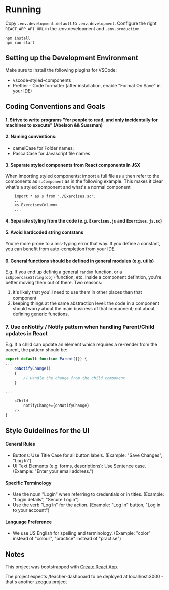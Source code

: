 # Running

Copy `.env.development.default` to `.env.development`.
Configure the right `REACT_APP_API_URL` in the .env.development and `.env.production`.

    npm install
    npm run start

## Setting up the Development Environment

Make sure to install the following plugins for VSCode:

- vscode-styled-components
- Prettier - Code formatter (after installation, enable "Format On Save" in your IDE)

## Coding Conventions and Goals

#### 1. Strive to write programs "for people to read, and only incidentally for machines to execute" (Abelson && Sussman)

#### 2. Naming conventions:

- camelCase for Folder names;
- PascalCase for Javascript file names

#### 3. Separate styled components from React components in JSX

When importing styled components: import a full file as `s`
then refer to the components as `s.Component` as in the following
example. This makes it clear what's a styled component and what's
a normal component

```
    import * as s from "./Exercises.sc";
    ...
    <s.ExercisesColumn>
    ...
```

#### 4. Separate styling from the code (e.g. `Exercises.js` and `Exercises.js.sc`)

#### 5. Avoid hardcoded string contstans

You're more prone to a mis-typing error that way.
If you define a constant, you can benefit from auto-completion from your IDE.

#### 6. General functions should be defined in general modules (e.g. utils)

E.g. If you end up definig a general `random` function, or a `isUppercaseString(obj)` function, etc.
inside a component defintion, you're better moving them out of there. Two reasons:

1. it's likely that you'll need to use them in other places than that component
2. keeping things at the same abstraction level: the code in a component should worry about the main business of that
   component; not about defining generic functions.

### 7. Use onNotify / Notify pattern when handling Parent/Child updates in React

E.g. If a child can update an element which requires a re-render from the parent,
the pattern should be:

```js
export default function Parent({}) {
...
    onNotifyChange()
    {
        // Handle the change from the child component
    }

...

    <Child
        notifyChange={onNotifyChange}
    />
}
```

## Style Guidelines for the UI

#### General Rules

- Buttons: Use Title Case for all button labels. (Example: "Save Changes", "Log In")
- UI Text Elements (e.g. forms, descriptions): Use Sentence case. (Example: "Enter your email address.")

#### Specific Terminology

- Use the noun "Login" when referring to credentials or in titles. (Example: "Login details", "Secure Login")
- Use the verb "Log In" for the action. (Example: "Log In" button, "Log in to your account")

#### Language Preference

- We use US English for spelling and terminology. (Example: "color" instead of "colour", "practice" instead of "practise")

## Notes

This project was bootstrapped with [Create React App](https://github.com/facebook/create-react-app).

The project expects /teacher-dashboard to be deployed at localhost:3000 - that's another zeeguu project
